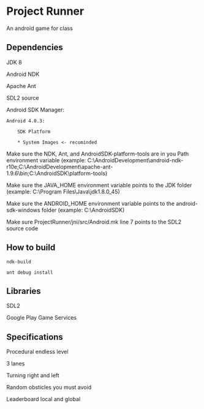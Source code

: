 # Project Runner
An android game for class

## Dependencies
JDK 8

Android NDK

Apache Ant

SDL2 source

Android SDK Manager:

	Android 4.0.3:

		SDK Platform

		* System Images <- recominded

Make sure the NDK, Ant, and AndroidSDK-platform-tools are in you Path environment variable (example: C:\AndroidDevelopment\android-ndk-r10e;C:\AndroidDevelopment\apache-ant-1.9.6\bin;C:\AndroidSDK\platform-tools)

Make sure the JAVA_HOME environment variable points to the JDK folder (example: C:\Program Files\Java\jdk1.8.0_45)

Make sure the ANDROID_HOME environment variable points to the android-sdk-windows folder (example: C:\AndroidSDK)

Make sure ProjectRunner/jni/src/Android.mk line 7 points to the SDL2 source code

## How to build
`ndk-build`

`ant debug install`

## Libraries
SDL2

Google Play Game Services

## Specifications
Procedural endless level

3 lanes

Turning right and left

Random obsticles you must avoid

Leaderboard local and global